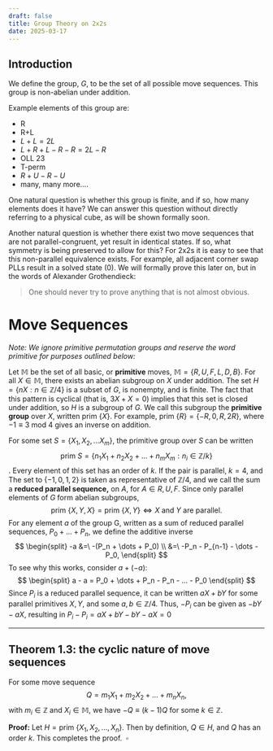 ```yaml
---
draft: false
title: Group Theory on 2x2s
date: 2025-03-17
---
```

## Introduction
We define the group, $G,$ to be the set of all possible move sequences. This group is non-abelian under addition.

Example elements of this group are:

- R
- R+L
- $L+L=2L$ 
-  $L + R + L -R - R = 2L-R$
- OLL 23
- T-perm
- $R + U - R - U$
- many, many more….

One natural question is whether this group is finite, and if so, how many elements does it have? We can answer this question without directly referring to a physical cube, as will be shown formally soon.

Another natural question is whether there exist two move sequences that are not parallel-congruent, yet result in identical states. If so, what symmetry is being preserved to allow for this? For 2x2s it is easy to see that this non-parallel equivalence exists. For example, all adjacent corner swap PLLs result in a solved state (0). We will formally prove this later on, but in the words of Alexander Grothendieck:

> One should never try to prove anything that is not almost obvious.

# Move Sequences
*Note: We ignore primitive permutation groups and reserve the word primitive for purposes outlined below:*

Let $\mathbb{M}$ be the set of all basic, or **primitive** moves, $\mathbb{M} = \{R,U,F,L,D,B\}$. For all $X \in \mathbb{M}$, there exists an abelian subgroup on $X$ under addition. The set $H = \{n X : n \in \mathbb{Z} / 4\}$ is a subset of $G$, is nonempty, and is finite. The fact that this pattern is cyclical (that is, $3X + X = 0$) implies that this set is closed under addition, so $H$ is a subgroup of $G.$ We call this subgroup the **primitive group** over $X,$ written $\text{prim } \{X\}$. For example,  $\text{prim }\{R\} =\{-R, 0, R, 2R\}$, where $-1 \equiv 3$ mod $4$ gives an inverse on addition. 

For some set $S=\{X_{1},X_{2}, \dots X_{m}\}$, the primitive group over $S$ can be written $$\text{prim }S= \{ n_{1}X_{1} + n_{2}X_{2} + \dots+n_{m}X_{m} : n_{i} \in \mathbb{Z} / k \}$$. Every element of this set has an order of $k$. If the pair is parallel, $k=4$, and The set to $\{-1,0,1,2\}$ is taken as representative of $\mathbb{Z} / 4$, and we call the sum a **reduced parallel sequence,** on $A$, for $A \in {R,U,F}$. Since only parallel elements of $G$ form abelian subgroups, $$\text{prim } \{X, Y, X\} = \text{prim } \{X, Y\} \iff X \text{ and } Y \text{ are parallel.}$$
For any element $a$ of the group G, written as a sum of reduced parallel sequences, $P_0 + … + P_n$, we define the additive inverse $$
\begin{split}
-a &=\ -(P_n + \dots + P_0) \\
&=\ -P_n - P_{n-1} - \dots - P_0,
\end{split}
$$
To see why this works, consider $a + (-a)$:
$$
\begin{split}
a - a = P_0 + \dots + P_n - P_n - ... - P_0
\end{split}
$$
Since $P_i$ is a reduced parallel sequence, it can be written $aX + bY$ for some parallel primitives $X,Y$, and some $a,b \in \mathbb{Z} / 4$. Thus, $-P_i$ can be given as $-bY - aX$, resulting in $P_i - P_i = aX + bY - bY - aX = 0$

___
## Theorem 1.3: the cyclic nature of move sequences
For some move sequence $$Q = m_{1}X_{1}+m_{2}X_{2}+\dots+m_{n}X_{n},$$with $m_{i} \in \mathbb{Z}$ and $X_{i} \in \mathbb{M}$, we have $-Q\equiv(k-1)Q$ for some $k \in \mathbb{Z}$. 

**Proof:** Let $H =\text{prim } \{X_{1},X_{2},\dots,X_{n}\}$. Then by definition, $Q \in H$, and $Q$ has an order $k$. This completes the proof. $\; \square$